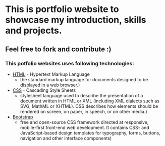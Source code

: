 # This is portfolio website to showcase my introduction, skills and projects.

## Feel free to fork and contribute :)

### This potfolio websites uses following technologies:

* [HTML](https://en.wikipedia.org/wiki/HTML) - Hypertext Markup Language
  * the standard markup language for documents designed to be displayed in a web browser.)
* [CSS](https://en.wikipedia.org/wiki/Cascading_Style_Sheets) - Cascading Style Sheets
  * stylesheet language used to describe the presentation of a document written in HTML or XML (including XML dialects such as SVG, MathML or XHTML). CSS describes how elements should be rendered on screen, on paper, in speech, or on other media.)
* [Bootstrap](https://en.wikipedia.org/wiki/Bootstrap_(front-end_framework))
  * free and open-source CSS framework directed at responsive, mobile-first front-end web development. It contains CSS- and JavaScript-based design templates for typography, forms, buttons, navigation and other interface components)





